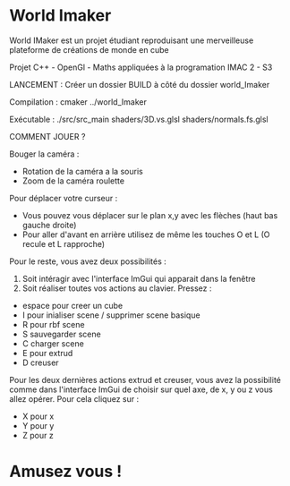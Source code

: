 # World Imaker
World IMaker est un projet étudiant reproduisant une merveilleuse plateforme de créations de monde en cube

Projet C++ - OpenGl - Maths appliquées à la programation
IMAC 2 - S3

LANCEMENT :
Créer un dossier BUILD à côté du dossier world_Imaker

Compilation : cmaker ../world_Imaker

Exécutable : ./src/src_main shaders/3D.vs.glsl shaders/normals.fs.glsl

COMMENT JOUER ?

Bouger la caméra :
  - Rotation de la caméra a la souris
  - Zoom de la caméra roulette

Pour déplacer votre curseur :
  - Vous pouvez vous déplacer sur le plan x,y avec les flèches (haut bas gauche droite)  
  - Pour aller d'avant en arrière utilisez de même les touches O et L (O recule et L rapproche)

Pour le reste, vous avez deux possibilités :
  1) Soit intéragir avec l'interface ImGui qui apparait dans la fenêtre
  2) Soit réaliser toutes vos actions au clavier. Pressez :
  - espace pour creer un cube
  - I pour inialiser scene / supprimer scene basique
  - R pour rbf scene
  - S sauvegarder scene
  - C charger scene
  - E pour extrud
  - D creuser
          
Pour les deux dernières actions extrud et creuser, vous avez la possibilité comme dans l'interface ImGui de choisir sur quel axe, de x, y ou z vous allez opérer. Pour cela cliquez sur :
  - X pour x
  - Y pour y
  - Z pour z
  
# Amusez vous !
